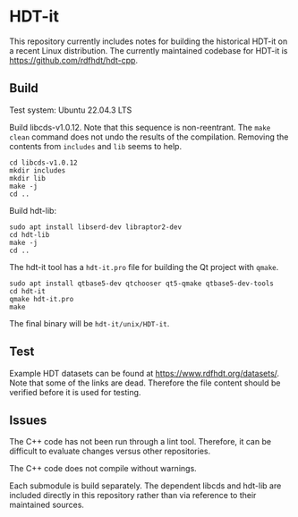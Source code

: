 # HDT-it

This repository currently includes notes for building the historical HDT-it on a
recent Linux distribution. The currently maintained codebase for HDT-it is https://github.com/rdfhdt/hdt-cpp.

## Build

Test system: Ubuntu 22.04.3 LTS

Build libcds-v1.0.12. Note that this sequence is non-reentrant. The
`make clean` command does not undo the results of the
compilation. Removing the contents from `includes` and `lib` seems to
help.

```
cd libcds-v1.0.12
mkdir includes
mkdir lib
make -j
cd ..
```

Build hdt-lib:

```
sudo apt install libserd-dev libraptor2-dev
cd hdt-lib
make -j
cd ..
```

The hdt-it tool has a `hdt-it.pro` file for building the Qt project
with `qmake`.

```
sudo apt install qtbase5-dev qtchooser qt5-qmake qtbase5-dev-tools
cd hdt-it
qmake hdt-it.pro
make
```

The final binary will be `hdt-it/unix/HDT-it`.

## Test

Example HDT datasets can be found at
https://www.rdfhdt.org/datasets/. Note that some of the links are
dead. Therefore the file content should be verified before it is used
for testing.

## Issues

The C++ code has not been run through a lint tool. Therefore, it can
be difficult to evaluate changes versus other repositories.

The C++ code does not compile without warnings.

Each submodule is build separately. The dependent libcds and hdt-lib
are included directly in this repository rather than via reference to
their maintained sources.
